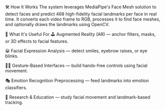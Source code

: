 🛠 How It Works
The system leverages MediaPipe's Face Mesh solution to detect faces and predict 468 high-fidelity facial landmarks per face in real time. It converts each video frame to RGB, processes it to find face meshes, and optionally draws the landmarks using OpenCV.

🎯 What It's Useful For
🕹️ Augmented Reality (AR) — anchor filters, masks, or 3D effects to facial features.

😀 Facial Expression Analysis — detect smiles, eyebrow raises, or eye blinks.

🧑‍🏫 Gesture-Based Interfaces — build hands-free controls using facial movement.

🎭 Emotion Recognition Preprocessing — feed landmarks into emotion classifiers.

🧪 Research & Education — study facial movement and landmark-based tracking.
